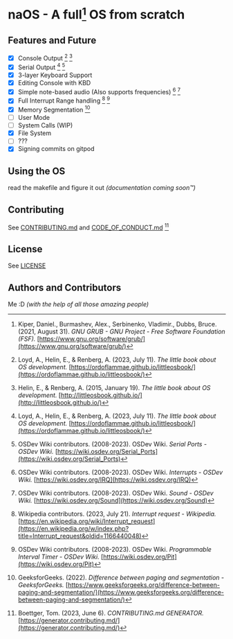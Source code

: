 # naOS - A full[^3] OS from scratch

## Features and Future

- [x] Console Output [^1] [^2]
- [x] Serial Output [^1] [^4]
- [x] 3-layer Keyboard Support
- [x] Editing Console with KBD
- [x] Simple note-based audio (Also supports frequencies) [^8] [^9]
- [x] Full Interrupt Range handling [^6] [^10]
- [x] Memory Segmentation [^11]
- [ ] User Mode
- [ ] System Calls (WIP)
- [x] File System
- [ ] ???
- [x] Signing commits on gitpod

## Using the OS

read the makefile and figure it out *(documentation coming soon:tm:)*

## Contributing

See [CONTRIBUTING.md](CONTRIBUTING.md) and [CODE_OF_CONDUCT.md](CODE_OF_CONDUCT.md) [^5]

## License

See [LICENSE](LICENSE)

## Authors and Contributors

Me :D *(with the help of all those amazing people)*

 <!-- basing this whole section on the fact that github rearranges markdown references numbers -->
[^1]: Loyd, A., Helin, E., & Renberg, A. (2023, July 11). *The little book about OS development.* [https://ordoflammae.github.io/littleosbook/](https://ordoflammae.github.io/littleosbook/)
[^2]: Helin, E., & Renberg, A. (2015, January 19). *The little book about OS development.* [http://littleosbook.github.io/](http://littleosbook.github.io/)
[^3]: Kiper, Daniel., Burmashev, Alex., Serbinenko, Vladimir., Dubbs, Bruce. (2021, August 31). *GNU GRUB - GNU Project - Free Software Foundation (FSF).* [https://www.gnu.org/software/grub/](https://www.gnu.org/software/grub/)
[^4]: OSDev Wiki contributors. (2008-2023). OSDev Wiki. *Serial Ports - OSDev Wiki.* [https://wiki.osdev.org/Serial_Ports](https://wiki.osdev.org/Serial_Ports)
[^8]: OSDev Wiki contributors. (2008-2023). OSDev Wiki. *Interrupts - OSDev Wiki.* [https://wiki.osdev.org/IRQ](https://wiki.osdev.org/IRQ)
[^9]: OSDev Wiki contributors. (2008-2023). OSDev Wiki. *Sound - OSDev Wiki.* [https://wiki.osdev.org/Sound](https://wiki.osdev.org/Sound)
[^10]: OSDev Wiki contributors. (2008-2023). OSDev Wiki. *Programmable Interval Timer - OSDev Wiki.* [https://wiki.osdev.org/Pit](https://wiki.osdev.org/Pit)
[^5]: Boettger, Tom. (2023, June 6). *CONTRIBUTING.md GENERATOR.* [https://generator.contributing.md/](https://generator.contributing.md/)
[^6]: Wikipedia contributors. (2023, July 21). *Interrupt request - Wikipedia.* [https://en.wikipedia.org/wiki/Interrupt_request](https://en.wikipedia.org/w/index.php?title=Interrupt_request&oldid=1166440048)
[^11]: GeeksforGeeks. (2022). *Difference between paging and segmentation - GeeksforGeeks.* [https://www.geeksforgeeks.org/difference-between-paging-and-segmentation/](https://www.geeksforgeeks.org/difference-between-paging-and-segmentation/)
